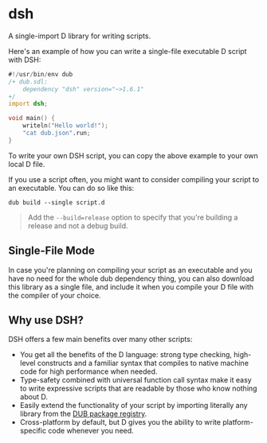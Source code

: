 # dsh
A single-import D library for writing scripts.

Here's an example of how you can write a single-file executable D script with DSH:
```d
#!/usr/bin/env dub
/+ dub.sdl:
    dependency "dsh" version="~>1.6.1"
+/
import dsh;

void main() {
    writeln("Hello world!");
    "cat dub.json".run;
}
```

To write your own DSH script, you can copy the above example to your own local D file.

If you use a script often, you might want to consider compiling your script to an executable. You can do so like this:

```
dub build --single script.d
```
> Add the `--build=release` option to specify that you're building a release and not a debug build.

## Single-File Mode
In case you're planning on compiling your script as an executable and you have no need for the whole dub dependency thing, you can also download this library as a single file, and include it when you compile your D file with the compiler of your choice.

## Why use DSH?
DSH offers a few main benefits over many other scripts:
- You get all the benefits of the D language: strong type checking, high-level constructs and a familiar syntax that compiles to native machine code for high performance when needed.
- Type-safety combined with universal function call syntax make it easy to write expressive scripts that are readable by those who know nothing about D.
- Easily extend the functionality of your script by importing literally any library from the [DUB package registry](https://code.dlang.org).
- Cross-platform by default, but D gives you the ability to write platform-specific code whenever you need.
